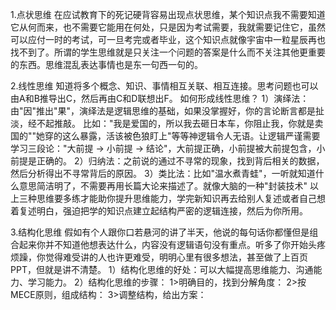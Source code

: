 1.点状思维
在应试教育下的死记硬背容易出现点状思维，某个知识点我不需要知道它从何而来，也不需要它能用在何处，只是因为考试需要，我就需要记住它，虽然可以应付一时的考试，可一旦考完或者毕业，这个知识点就像宇宙中一粒星辰再也找不到了。所谓的学生思维就是只关注一个问题的答案是什么而不关注其他更重要的东西。思维混乱表达事情也是东一句西一句的。

2.线性思维
知道将多个概念、知识、事情相互关联、相互连接。思考问题也可以由A和B推导出C，然后再由C和D联想出F。
如何形成线性思维？
1）演绎法：由"因"推出"果"，演绎法是逻辑思维的基础，如果没掌握好，你的言论断言都是扯淡，经不起推敲。
比如："我是爱国的，所以我去砸日本车，你阻止我，你就是卖国的""她穿的这么暴露，活该被色狼盯上"等等神逻辑令人无语。让逻辑严谨需要学习三段论："大前提 -> 小前提 -> 结论"，大前提正确，小前提被大前提包含，小前提是正确的。
2）归纳法：之前说的通过不寻常的现象，找到背后相关的数据，然后分析得出不寻常背后的原因。
3）类比法：比如"温水煮青蛙"，一听就知道什么意思简洁明了，不需要再用长篇大论来描述了。就像大脑的一种"封装技术"
以上三种思维要多练才能助你提升思维能力，学完新知识再去给别人复述或者自己想着复述明白，强迫把学的知识点建立起结构严密的逻辑连接，然后为你所用。

3.结构化思维
假如有个人跟你口若悬河的讲了半天，他说的每句话你都懂但是组合起来你并不知道他想表达什么，内容没有逻辑语句没有重点。听多了你开始头疼烦躁，你觉得难受讲的人也许更难受，明明心里有很多想法，甚至做了上百页PPT，但就是讲不清楚。
1）结构化思维的好处：可以大幅提高思维能力、沟通能力、学习能力。
2）结构化思维的步骤：
  1>明确目的，找到分解角度：
  2>按MECE原则，组成结构：
  3>调整结构，给出方案：
